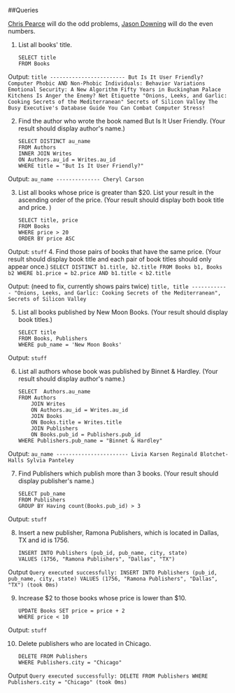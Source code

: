 ##Queries

[Chris Pearce](https://github.com/cp0153) will do the odd problems,
[Jason Downing](https://github.com/JasonD94/) will do the even numbers.

1. List all books' title.
    ```
    SELECT title
    FROM Books
    ```

Output:
    ```
    title
    ------------------------
    But Is It User Friendly?
    Computer Phobic AND Non-Phobic Individuals: Behavior Variations
    Emotional Security: A New Algorithm
    Fifty Years in Buckingham Palace Kitchens
    Is Anger the Enemy?
    Net Etiquette
    "Onions, Leeks, and Garlic: Cooking Secrets of the Mediterranean"
    Secrets of Silicon Valley
    The Busy Executive's Database Guide
    You Can Combat Computer Stress!
    ```

2. Find the author who wrote the book named But Is It User Friendly.
(Your result should display author's name.)
    ```
    SELECT DISTINCT au_name
    FROM Authors
    INNER JOIN Writes
    ON Authors.au_id = Writes.au_id
    WHERE title = "But Is It User Friendly?"
    ```

Output:
    ```
    au_name
    --------------
    Cheryl Carson
    ```

3. List all books whose price is greater than $20.
List your result in the ascending order of the price.
(Your result should display both book title and price. )

    ```
    SELECT title, price
    FROM Books
    WHERE price > 20
    ORDER BY price ASC
    ```

Output:
    ```
    stuff
    ```
4. Find those pairs of books that have the same price.
(Your result should display book title and each pair of book titles
should only appear once.)
    ```
    SELECT DISTINCT b1.title, b2.title
    FROM Books b1, Books b2
    WHERE b1.price = b2.price AND b1.title < b2.title
    ```

Output: (need to fix, currently shows pairs twice)
    ```
    title, title
    ------------
    "Onions, Leeks, and Garlic: Cooking Secrets of the Mediterranean",
    Secrets of Silicon Valley
    ```

5. List all books published by New Moon Books.
(Your result should display book titles.)
    ```
    SELECT title
    FROM Books, Publishers
    WHERE pub_name = 'New Moon Books'
    ```

Output:
    ```
    stuff
    ```

6. List all authors whose book was published by Binnet & Hardley.
(Your result should display author's name.)
    ```
    SELECT  Authors.au_name
    FROM Authors
        JOIN Writes
        ON Authors.au_id = Writes.au_id
        JOIN Books
        ON Books.title = Writes.title
        JOIN Publishers
        ON Books.pub_id = Publishers.pub_id
    WHERE Publishers.pub_name = "Binnet & Hardley"
    ```

Output:
    ```
    au_name
    -----------------------
    Livia Karsen
    Reginald Blotchet-Halls
    Sylvia Panteley
    ```

7. Find Publishers which publish more than 3 books.
(Your result should display publisher's name.)
    ```
    SELECT pub_name
    FROM Publishers
    GROUP BY Having count(Books.pub_id) > 3
    ```

Output:
    ```
    stuff
    ```

8. Insert a new publisher, Ramona Publishers, which is located in Dallas, TX
and id is 1756.
    ```
    INSERT INTO Publishers (pub_id, pub_name, city, state)
    VALUES (1756, "Ramona Publishers", "Dallas", "TX")
    ```

Output
    ```
    Query executed successfully:
    INSERT INTO Publishers (pub_id, pub_name, city, state)
    VALUES (1756, "Ramona Publishers", "Dallas", "TX") (took 0ms)
    ```

9. Increase $2 to those books whose price is lower than $10.
    ```
    UPDATE Books SET price = price + 2
    WHERE price < 10
    ```

Output:
    ```
    stuff
    ```

10. Delete publishers who are located in Chicago.
    ```
    DELETE FROM Publishers
    WHERE Publishers.city = "Chicago"
    ```

Output
    ```
    Query executed successfully: DELETE FROM Publishers
    WHERE Publishers.city = "Chicago" (took 0ms)
    ```
